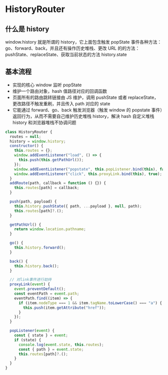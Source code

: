 # HistoryRouter

## 什么是 history

window.history 就是所谓的 history，它上面包含触发 popState 事件各种方法：go、forward、back，并且还有操作历史堆栈、更改 URL 的的方法：pushState、replaceState、获取当前状态的方法 history.state

## 基本流程

- 实现的核心 window 监听 popState
- 维护一个路由对象，hash 值路径对应的回调函数
- 页面所有的路由跳转链接由 JS 维护，调用 pushState 或者 replaceState，更改路径不触发重刷，并且传入 path 对应的 state
- 它能通过 forward、go、back 触发浏览器（触发 window 的 popstate 事件）返回行为，从而不需要自己维护历史堆栈 history，解决 hash 自定义堆栈 history 和浏览器堆栈不协调问题

```javascript
class HistoryRouter {
  routes = null;
  history = window.history;
  constructor() {
    this.routes = {};
    window.addEventListener("load", () => {
      this.push(this.getPathUrl());
    });
    window.addEventListener("popstate", this.popListener.bind(this), false);
    window.addEventListener("click", this.proxyLink.bind(this), true);
  }
  addRoute(path, callback = function () {}) {
    this.routes[path] = callback;
  }

  push(path, payload) {
    this.history.pushState({ path, ...payload }, null, path);
    this.routes[path]?.();
  }

  getPathUrl() {
    return window.location.pathname;
  }

  go() {
    this.history.forward();
  }

  back() {
    this.history.back();
  }

  // 对link事件进行劫持
  proxyLink(event) {
    event.preventDefault();
    const eventPath = event.path;
    eventPath.find((item) => {
      if (item.nodeType === 1 && item.tagName.toLowerCase() === "a") {
        this.push(item.getAttribute("href"));
      }
    });
  }

  popListener(event) {
    const { state } = event;
    if (state) {
      console.log(event.state, this.routes);
      const { path } = event.state;
      this.routes[path]?.();
    }
  }
}
```
